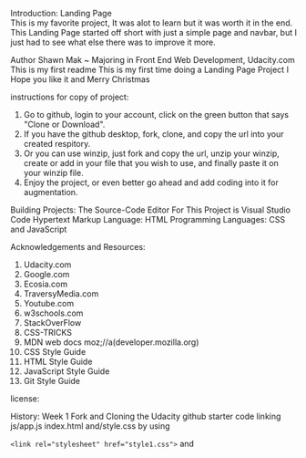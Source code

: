 Introduction:
Landing Page  
 This is my favorite project, It was alot to learn but it was worth it in the end.
This Landing Page started off short with just a simple page and navbar, but I just had to see what else there was to improve it more.

Author Shawn Mak ~ Majoring in Front End Web Development, Udacity.com
This is my first readme
This is my first time doing a Landing Page Project
I Hope you like it and Merry Christmas

instructions for copy of project:

1.  Go to github, login to your account, click on the green button that says "Clone or Download".
2.  If you have the github desktop, fork, clone, and copy the url into your created respitory.
3.  Or you can use winzip, just fork and copy the url, unzip your winzip, create or add in your file that you wish to use, and finally paste it on your winzip file.
4.  Enjoy the project, or even better go ahead and add coding into it for augmentation.

Building Projects:
The Source-Code Editor For This Project is Visual Studio Code
Hypertext Markup Language: HTML
Programming Languages: CSS and JavaScript

Acknowledgements and Resources:

1.  Udacity.com
2.  Google.com
3.  Ecosia.com
4.  TraversyMedia.com
5.  Youtube.com
6.  w3schools.com
7.  StackOverFlow
8.  CSS-TRICKS
9.  MDN web docs moz;//a(developer.mozilla.org)
10. CSS Style Guide
11. HTML Style Guide
12. JavaScript Style Guide
13. Git Style Guide

license:

History:
Week 1
Fork and Cloning the Udacity github starter code
linking js/app.js index.html and/style.css by using

`<link rel="stylesheet" href="style1.css">` and

  <!-- --><script src="main.js"></scrip>

Week 2
Creating Navbar with Images
I followed the Udacity video to begin the Navbar on landpage
At first It was just a basic navbar with 4 buttons and 4 images

Week 3
Smooth Scroll
I wanted to expand my project. With Udacity's help of giving out helpful
resources like developer.mozillia.org, CSS Stlye Guide, etc.
Later, I began to go on w3schools, youtube.com, TraversyMedia.com and learn the smooth scroll effect
with my js/app.js

Week 4
Discovering different methods on improving the Landing Page
When I began to discover and learn let, cosnt, booleans, loops, events, functions, attributes, link href
Properties like Margins and Paddings, etc. I was able to make different pages add gifs instead of a regular image.
I even replace the images that was in the LandPage to gifs.

Week 5
Making Clock and ShoeShop
Traverse Media,Youtube.com, and w3schools.com were really good resources to help improve my project.
The Clock and ShoeShop took quite some time, but with the help of the resources from Udacity, I was
able to get the Clock Running and Shoe Images for my ShoeShop in a equal position.

Week 6
Adding Links: Youtube.com linkedin.com and the best school Udacity.com
With My Resources to help make the buttons and links for Html And Css. Getting the
Them to work for my LandPage was successful

Week 7
Linking Blog(Project1) and Weather.App(Project3) to LandPage :
This was the toughest part of the project, trying to get all 3 projects link together.
In the end I was able to accomplish the task.

Week 8
Linking Music and Wring This Readme
Finally, getting the Christmas Music playing and linking my LandPage to the Readme was very succesful.
This Project took quite a while to get everything working; debugging code, getting the gifs and images in the right postion and link with code.
Linking all the pages together and and keeping files and folders organized; but in the end it was all worth it.
I reall enjoyed making this Landing Page Project. Even though I had to put alot of hours in it, It was by far the most relevant Project that Udacity has assigned me too.
